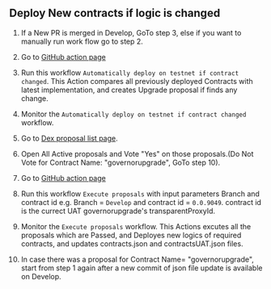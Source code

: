## Deploy New contracts if logic is changed

1. If a New PR is merged in Develop, GoTo step 3, else if you want to manually run work flow go to step 2.

2. Go to [GitHub action page](https://github.com/hashgraph/hedera-accelerator-defi-dex/actions/workflows/upgrade-proxy.yml) 

3. Run this workflow `Automatically deploy on testnet if contract changed`.
    This Action compares all previously deployed Contracts with latest implementation, and creates Upgrade proposal if finds any change.

4. Monitor the `Automatically deploy on testnet if contract changed` workflow.
5. Go to [Dex proposal list page](https://defi-ui.hedera.com/governance).

6. Open All Active proposals and Vote "Yes" on those proposals.(Do Not Vote for Contract Name: "governorupgrade", GoTo step 10).

7. Go to [GitHub action page](https://github.com/hashgraph/hedera-accelerator-defi-dex/actions/workflows/execute-proposal.yml) 
8. Run this workflow `Execute proposals` with input parameters Branch and contract id e.g. Branch = `Develop` and contract id = `0.0.9049`. contract id is the currect UAT governorupgrade's transparentProxyId.
9. Monitor the `Execute proposals` workflow.
    This Actions excutes all the proposals which are Passed, and Deployes new logics of required contracts, and updates contracts.json and contractsUAT.json files.
10. In case there was a proposal for Contract Name= "governorupgrade", start from step 1 again after a new commit of json file update is available on Develop.

